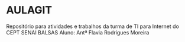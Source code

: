 # AULAGIT
Repositório para atividades e trabalhos da turma de TI para Internet do CEPT SENAI BALSAS
Aluno: Antª Flavia Rodrigues Moreira
